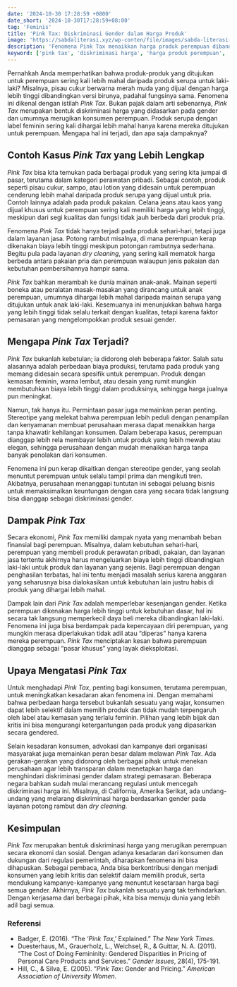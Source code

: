 ```yaml
---
date: '2024-10-30 17:28:59 +0800'
date_short: '2024-10-30T17:28:59+08:00'
tag: 'Feminis'
title: 'Pink Tax: Diskriminasi Gender dalam Harga Produk'
image: 'https://sabdaliterasi.xyz/wp-conten/file/images/sabda-literasi-pink-tax-diskriminasi-gender-dalam-harga-produk.png'
description: 'Fenomena Pink Tax menaikkan harga produk perempuan dibandingkan produk serupa untuk pria. Artikel ini membahas asal-usul, dampak, dan cara menghadapi diskrimina'
keyword: ['pink tax', 'diskriminasi harga', 'harga produk perempuan', 'gender pricing', 'produk wanita lebih mahal', 'kesetaraan gender']
---
```

<p>Pernahkah Anda memperhatikan bahwa produk-produk yang ditujukan untuk perempuan sering kali lebih mahal daripada produk serupa untuk laki-laki? Misalnya, pisau cukur berwarna merah muda yang dijual dengan harga lebih tinggi dibandingkan versi birunya, padahal fungsinya sama. Fenomena ini dikenal dengan istilah <em>Pink Tax</em>. Bukan pajak dalam arti sebenarnya, <em>Pink Tax</em> merupakan bentuk diskriminasi harga yang didasarkan pada gender dan umumnya merugikan konsumen perempuan. Produk serupa dengan label feminin sering kali dihargai lebih mahal hanya karena mereka ditujukan untuk perempuan. Mengapa hal ini terjadi, dan apa saja dampaknya?</p><h2><strong>Contoh Kasus </strong><em><strong>Pink Tax</strong></em><strong> yang Lebih Lengkap</strong></h2><p><em>Pink Tax</em> bisa kita temukan pada berbagai produk yang sering kita jumpai di pasar, terutama dalam kategori perawatan pribadi. Sebagai contoh, produk seperti pisau cukur, sampo, atau lotion yang didesain untuk perempuan cenderung lebih mahal daripada produk serupa yang dijual untuk pria. Contoh lainnya adalah pada produk pakaian. Celana jeans atau kaos yang dijual khusus untuk perempuan sering kali memiliki harga yang lebih tinggi, meskipun dari segi kualitas dan fungsi tidak jauh berbeda dari produk pria.</p><p>Fenomena <em>Pink Tax</em> tidak hanya terjadi pada produk sehari-hari, tetapi juga dalam layanan jasa. Potong rambut misalnya, di mana perempuan kerap dikenakan biaya lebih tinggi meskipun potongan rambutnya sederhana. Begitu pula pada layanan <em>dry cleaning</em>, yang sering kali mematok harga berbeda antara pakaian pria dan perempuan walaupun jenis pakaian dan kebutuhan pembersihannya hampir sama.</p><p><em>Pink Tax</em> bahkan merambah ke dunia mainan anak-anak. Mainan seperti boneka atau peralatan masak-masakan yang dirancang untuk anak perempuan, umumnya dihargai lebih mahal daripada mainan serupa yang ditujukan untuk anak laki-laki. Kesemuanya ini menunjukkan bahwa harga yang lebih tinggi tidak selalu terkait dengan kualitas, tetapi karena faktor pemasaran yang mengelompokkan produk sesuai gender.</p><h2><strong>Mengapa </strong><em><strong>Pink Tax</strong></em><strong> Terjadi?</strong></h2><p><em>Pink Tax</em> bukanlah kebetulan; ia didorong oleh beberapa faktor. Salah satu alasannya adalah perbedaan biaya produksi, terutama pada produk yang memang didesain secara spesifik untuk perempuan. Produk dengan kemasan feminin, warna lembut, atau desain yang rumit mungkin membutuhkan biaya lebih tinggi dalam produksinya, sehingga harga jualnya pun meningkat.</p><p>Namun, tak hanya itu. Permintaan pasar juga memainkan peran penting. Stereotipe yang melekat bahwa perempuan lebih peduli dengan penampilan dan kenyamanan membuat perusahaan merasa dapat menaikkan harga tanpa khawatir kehilangan konsumen. Dalam beberapa kasus, perempuan dianggap lebih rela membayar lebih untuk produk yang lebih mewah atau elegan, sehingga perusahaan dengan mudah menaikkan harga tanpa banyak penolakan dari konsumen.</p><p>Fenomena ini pun kerap dikaitkan dengan stereotipe gender, yang seolah menuntut perempuan untuk selalu tampil prima dan mengikuti tren. Akibatnya, perusahaan menanggapi tuntutan ini sebagai peluang bisnis untuk memaksimalkan keuntungan dengan cara yang secara tidak langsung bisa dianggap sebagai diskriminasi gender.</p><h2><strong>Dampak </strong><em><strong>Pink Tax</strong></em></h2><p>Secara ekonomi, <em>Pink Tax</em> memiliki dampak nyata yang menambah beban finansial bagi perempuan. Misalnya, dalam kebutuhan sehari-hari, perempuan yang membeli produk perawatan pribadi, pakaian, dan layanan jasa tertentu akhirnya harus mengeluarkan biaya lebih tinggi dibandingkan laki-laki untuk produk dan layanan yang sejenis. Bagi perempuan dengan penghasilan terbatas, hal ini tentu menjadi masalah serius karena anggaran yang seharusnya bisa dialokasikan untuk kebutuhan lain justru habis di produk yang dihargai lebih mahal.</p><p>Dampak lain dari <em>Pink Tax</em> adalah memperlebar kesenjangan gender. Ketika perempuan dikenakan harga lebih tinggi untuk kebutuhan dasar, hal ini secara tak langsung memperkecil daya beli mereka dibandingkan laki-laki. Fenomena ini juga bisa berdampak pada kepercayaan diri perempuan, yang mungkin merasa diperlakukan tidak adil atau “diperas” hanya karena mereka perempuan. <em>Pink Tax</em> menciptakan kesan bahwa perempuan dianggap sebagai “pasar khusus” yang layak dieksploitasi.</p><h2><strong>Upaya Mengatasi </strong><em><strong>Pink Tax</strong></em></h2><p>Untuk menghadapi <em>Pink Tax</em>, penting bagi konsumen, terutama perempuan, untuk meningkatkan kesadaran akan fenomena ini. Dengan memahami bahwa perbedaan harga tersebut bukanlah sesuatu yang wajar, konsumen dapat lebih selektif dalam memilih produk dan tidak mudah terpengaruh oleh label atau kemasan yang terlalu feminin. Pilihan yang lebih bijak dan kritis ini bisa mengurangi ketergantungan pada produk yang dipasarkan secara gendered.</p><p>Selain kesadaran konsumen, advokasi dan kampanye dari organisasi masyarakat juga memainkan peran besar dalam melawan <em>Pink Tax</em>. Ada gerakan-gerakan yang didorong oleh berbagai pihak untuk menekan perusahaan agar lebih transparan dalam menetapkan harga dan menghindari diskriminasi gender dalam strategi pemasaran. Beberapa negara bahkan sudah mulai merancang regulasi untuk mencegah diskriminasi harga ini. Misalnya, di California, Amerika Serikat, ada undang-undang yang melarang diskriminasi harga berdasarkan gender pada layanan potong rambut dan <em>dry cleaning</em>.</p><h2><strong>Kesimpulan</strong></h2><p><em>Pink Tax</em> merupakan bentuk diskriminasi harga yang merugikan perempuan secara ekonomi dan sosial. Dengan adanya kesadaran dari konsumen dan dukungan dari regulasi pemerintah, diharapkan fenomena ini bisa dihapuskan. Sebagai pembaca, Anda bisa berkontribusi dengan menjadi konsumen yang lebih kritis dan selektif dalam memilih produk, serta mendukung kampanye-kampanye yang menuntut kesetaraan harga bagi semua gender. Akhirnya, <em>Pink Tax</em> bukanlah sesuatu yang tak terhindarkan. Dengan kerjasama dari berbagai pihak, kita bisa menuju dunia yang lebih adil bagi semua.</p><h3><strong>Referensi</strong></h3><ul><li>Badger, E. (2016). “The ‘<em>Pink Tax</em>,’ Explained.” <em>The New York Times</em>.</li><li>Duesterhaus, M., Grauerholz, L., Weichsel, R., &amp; Guittar, N. A. (2011). “The Cost of Doing Femininity: Gendered Disparities in Pricing of Personal Care Products and Services.” <em>Gender Issues</em>, 28(4), 175-191.</li><li>Hill, C., &amp; Silva, E. (2005). “<em>Pink Tax</em>: Gender and Pricing.” <em>American Association of University Women</em>.</li></ul>

